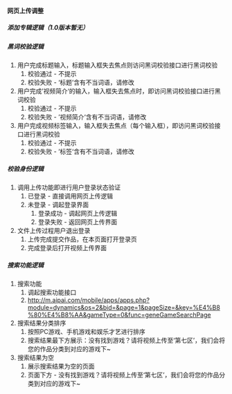 #### 网页上传调整



##### 添加专辑逻辑（1.0版本暂无）









##### 黑词校验逻辑

1. 用户完成标题输入，标题输入框失去焦点则访问黑词校验接口进行黑词校验
   1. 校验通过 - 不提示
   2. 校验失败 - ‘标题’含有不当词语，请修改
2. 用户完成’视频简介‘的输入，输入框失去焦点时，即访问黑词校验接口进行黑词校验
   1. 校验通过 - 不提示
   2. 校验失败 - ’视频简介‘含有不当词语，请修改
3. 用户完成视频标签输入，输入框失去焦点（每个输入框），即访问黑词校验接口进行黑词校验
   1. 校验通过 - 不提示
   2. 校验失败 - ’标签‘含有不当词语，请修改





##### 校验身份逻辑

1. 调用上传功能即进行用户登录状态验证
   1. 已登录 - 直接调用网页上传逻辑
   2. 未登录 - 调起登录界面
      1. 登录成功 - 调起网页上传逻辑
      2. 登录失败 - 返回网页上传界面
2. 文件上传过程用户退出登录
   1. 上传完成提交作品，在本页面打开登录页
   2. 完成登录后打开视频上传界面






##### 搜索功能逻辑

1. 搜索功能
   1. 调起搜索功能接口
   2. http://m.aipai.com/mobile/apps/apps.php?module=dynamics&os=2&bid=&page=1&pageSize=&key=%E4%B8%80%E4%B8%AA&gameType=0&func=geneGameSearchPage
2. 搜索结果分类排序
   1. 按照PC游戏、手机游戏和娱乐才艺进行排序
   2. 搜索结果最下方展示：没有找到游戏？请将视频上传至‘第七区’，我们会将您的作品分类到对应的游戏下~
3. 搜索结果为空
   1. 展示搜索结果为空的页面
   2. 页面下方 - 没有找到游戏？请将视频上传至‘第七区’，我们会将您的作品分类到对应的游戏下~








